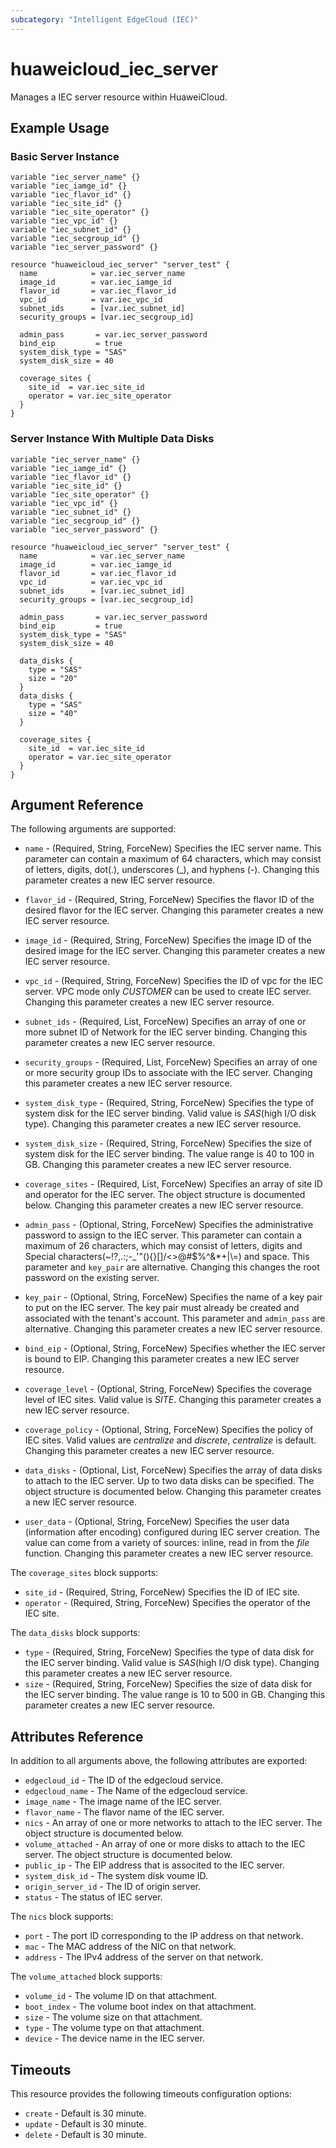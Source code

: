 ```yaml
---
subcategory: "Intelligent EdgeCloud (IEC)"
---
```


# huaweicloud_iec_server

Manages a IEC server resource within HuaweiCloud.

## Example Usage

### Basic Server Instance

```hcl
variable "iec_server_name" {}
variable "iec_iamge_id" {}
variable "iec_flavor_id" {}
variable "iec_site_id" {}
variable "iec_site_operator" {}
variable "iec_vpc_id" {}
variable "iec_subnet_id" {}
variable "iec_secgroup_id" {}
variable "iec_server_password" {}

resource "huaweicloud_iec_server" "server_test" {
  name            = var.iec_server_name
  image_id        = var.iec_iamge_id
  flavor_id       = var.iec_flavor_id
  vpc_id          = var.iec_vpc_id
  subnet_ids      = [var.iec_subnet_id]
  security_groups = [var.iec_secgroup_id]
  
  admin_pass       = var.iec_server_password
  bind_eip         = true
  system_disk_type = "SAS"
  system_disk_size = 40
  
  coverage_sites {
    site_id  = var.iec_site_id
    operator = var.iec_site_operator
  }
}
```

### Server Instance With Multiple Data Disks

```hcl
variable "iec_server_name" {}
variable "iec_iamge_id" {}
variable "iec_flavor_id" {}
variable "iec_site_id" {}
variable "iec_site_operator" {}
variable "iec_vpc_id" {}
variable "iec_subnet_id" {}
variable "iec_secgroup_id" {}
variable "iec_server_password" {}

resource "huaweicloud_iec_server" "server_test" {
  name            = var.iec_server_name
  image_id        = var.iec_iamge_id
  flavor_id       = var.iec_flavor_id
  vpc_id          = var.iec_vpc_id
  subnet_ids      = [var.iec_subnet_id]
  security_groups = [var.iec_secgroup_id]
  
  admin_pass       = var.iec_server_password
  bind_eip         = true
  system_disk_type = "SAS"
  system_disk_size = 40

  data_disks {
    type = "SAS"
    size = "20"
  }
  data_disks {
    type = "SAS"
    size = "40"
  }

  coverage_sites {
    site_id  = var.iec_site_id
    operator = var.iec_site_operator
  }
}
```

## Argument Reference

The following arguments are supported:

* `name` - (Required, String, ForceNew) Specifies the IEC server name.
    This parameter can contain a maximum of 64 characters, which may consist of
    letters, digits, dot(.), underscores (_), and hyphens (-).
    Changing this parameter creates a new IEC server resource.

* `flavor_id` - (Required, String, ForceNew) Specifies the flavor ID of the
    desired flavor for the IEC server.
    Changing this parameter creates a new IEC server resource.

* `image_id` - (Required, String, ForceNew) Specifies the image ID of the
    desired image for the IEC server.
    Changing this parameter creates a new IEC server resource.

* `vpc_id` - (Required, String, ForceNew) Specifies the ID of vpc for the IEC
    server. VPC mode only *CUSTOMER* can be used to create IEC server.
    Changing this parameter creates a new IEC server resource.

* `subnet_ids` - (Required, List, ForceNew) Specifies an array of one or more
    subnet ID of Network for the IEC server binding.
    Changing this parameter creates a new IEC server resource.

* `security_groups` - (Required, List, ForceNew) Specifies an array of one or
    more security group IDs to associate with the IEC server.
    Changing this parameter creates a new IEC server resource.

* `system_disk_type` - (Required, String, ForceNew) Specifies the type of system
    disk for the IEC server binding.
    Valid value is *SAS*(high I/O disk type).
    Changing this parameter creates a new IEC server resource.

* `system_disk_size` - (Required, String, ForceNew) Specifies the size of system
    disk for the IEC server binding.  The value range is 40 to 100 in GB.
    Changing this parameter creates a new IEC server resource.

* `coverage_sites` - (Required, List, ForceNew) Specifies an array of site ID
    and operator for the IEC server. The object structure is documented below.
    Changing this parameter creates a new IEC server resource.

* `admin_pass` - (Optional, String, ForceNew) Specifies the administrative
    password to assign to the IEC server. This parameter can contain a maximum
    of 26 characters, which may consist of letters, digits and Special
    characters(~!?,.:;-_'"(){}[]/<>@#$%^&*+|\\=) and space.
    This parameter and `key_pair` are alternative.
    Changing this changes the root password on the existing server.

* `key_pair` - (Optional, String, ForceNew) Specifies the name of a key pair to
    put on the IEC server. The key pair must already be created and associated
    with the tenant's account.
    This parameter and `admin_pass` are alternative.
    Changing this parameter creates a new IEC server resource.

* `bind_eip` - (Optional, String, ForceNew) Specifies whether the IEC server is
    bound to EIP. Changing this parameter creates a new IEC server resource.

* `coverage_level` - (Optional, String, ForceNew) Specifies the coverage level
    of IEC sites. Valid value is *SITE*.
    Changing this parameter creates a new IEC server resource.

* `coverage_policy` - (Optional, String, ForceNew) Specifies the policy of IEC
    sites. Valid values are *centralize* and *discrete*, *centralize* is default.
    Changing this parameter creates a new IEC server resource.

* `data_disks` - (Optional, List, ForceNew) Specifies the array of data disks
    to attach to the IEC server. Up to two data disks can be specified.
    The object structure is documented below.
    Changing this parameter creates a new IEC server resource.

* `user_data` - (Optional, String, ForceNew) Specifies the user data (information
    after encoding) configured during IEC server creation. The value can come
    from a variety of sources: inline, read in from the *file* function.
    Changing this parameter creates a new IEC server resource.

The `coverage_sites` block supports:

  * `site_id` - (Required, String, ForceNew) Specifies the ID of IEC site.
  * `operator` - (Required, String, ForceNew) Specifies the operator of the IEC site.

The `data_disks` block supports:

  * `type` - (Required, String, ForceNew) Specifies the type of data disk for the
    IEC server binding. Valid value is *SAS*(high I/O disk type).
    Changing this parameter creates a new IEC server resource.
  * `size` - (Required, String, ForceNew) Specifies the size of data disk for the
    IEC server binding. The value range is 10 to 500 in GB.
    Changing this parameter creates a new IEC server resource.

## Attributes Reference

In addition to all arguments above, the following attributes are exported:

* `edgecloud_id` - The ID of the edgecloud service.
* `edgecloud_name` - The Name of the edgecloud service.
* `image_name` - The image name of the IEC server.
* `flavor_name` - The flavor name of the IEC server.
* `nics` - An array of one or more networks to attach to the IEC server.
    The object structure is documented below.
* `volume_attached` - An array of one or more disks to attach to the IEC server.
    The object structure is documented below.
* `public_ip` - The EIP address that is associted to the IEC server.
* `system_disk_id` - The system disk voume ID.
* `origin_server_id` - The ID of origin server.
* `status` - The status of IEC server.

The `nics` block supports:
  * `port` - The port ID corresponding to the IP address on that network.
  * `mac` - The MAC address of the NIC on that network.
  * `address` - The IPv4 address of the server on that network.

The `volume_attached` block supports:

  * `volume_id` - The volume ID on that attachment.
  * `boot_index` - The volume boot index on that attachment.
  * `size` - The volume size on that attachment.
  * `type` - The volume type on that attachment.
  * `device` - The device name in the IEC server.

## Timeouts
This resource provides the following timeouts configuration options:
- `create` - Default is 30 minute.
- `update` - Default is 30 minute.
- `delete` - Default is 30 minute.
